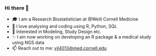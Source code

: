 ### Hi there 👋

<!--
**AkiAkiii/AkiAkiii** is a ✨ _special_ ✨ repository because its `README.md` (this file) appears on your GitHub profile.

Here are some ideas to get you started:

- 🔭 I’m currently working on ...
- 🌱 I’m currently learning ...
- 👯 I’m looking to collaborate on ...
- 🤔 I’m looking for help with ...
- 💬 Ask me about ...
- 📫 How to reach me: ...
- 😄 Pronouns: ...
- ⚡ Fun fact: ...
-->

- :mortar_board: I am a Research Biostatistician at @Weill Cornell Medicine
- :penguin: I love analysing and coding using R, Python, SQL
- 🧐 Interested in Modeling, Study Design etc.
- :sparkles: I am now working on developing an R package & a medical study using NGS data
- 📫 Reach out to me: yil4013@med.cornell.edu
